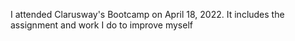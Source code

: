 
I attended Clarusway's Bootcamp on April 18, 2022. It includes the assignment and work I do to improve myself
